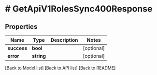 # # GetApiV1RolesSync400Response

## Properties

Name | Type | Description | Notes
------------ | ------------- | ------------- | -------------
**success** | **bool** |  | [optional]
**error** | **string** |  | [optional]

[[Back to Model list]](../../README.md#models) [[Back to API list]](../../README.md#endpoints) [[Back to README]](../../README.md)
